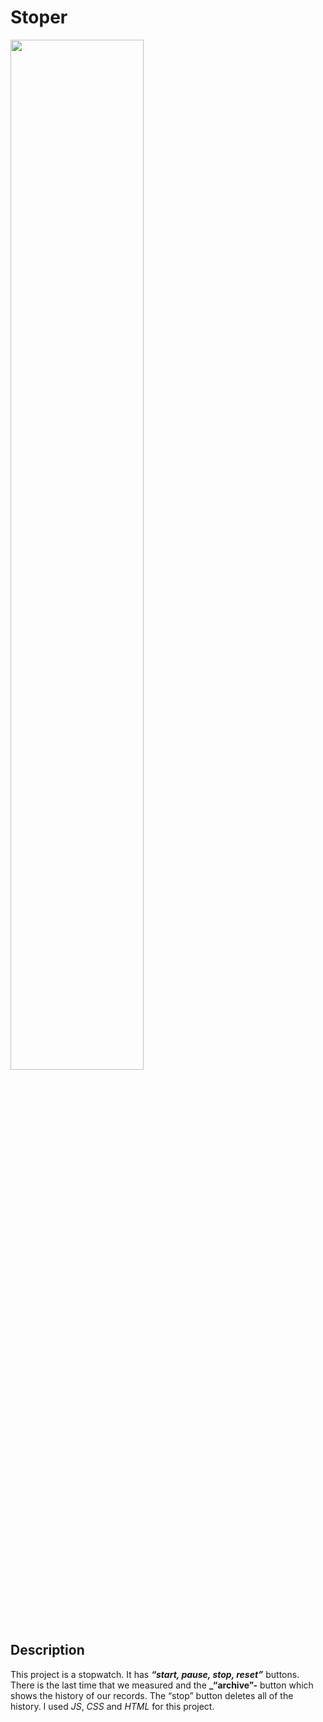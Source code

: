 # Stoper

<img src="https://github.com/Wikaobl/stoper/assets/107032701/5cb1d774-2820-4565-822c-d9c838c17bf4" width="65%">

## Description

This project is a stopwatch. It has **_“start, pause, stop, reset”_** buttons. There is the last time that we measured and the **_“archive”-** button which shows the history of our records. The “stop” button deletes all of the history.
I used _JS_, _CSS_ and _HTML_ for this project.
